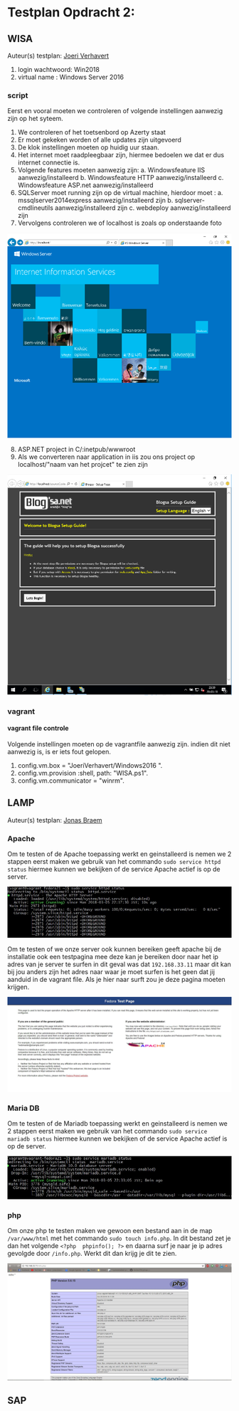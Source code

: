 # Testplan Opdracht 2:

## WISA
Auteur(s) testplan: [Joeri Verhavert](https://github.com/joeriverhavert)

 1. login wachtwoord: Win2018
 2. virtual name : Windows Server 2016
### script

Eerst en vooral moeten we controleren of volgende instellingen aanwezig zijn op het syteem.
1. We controleren of het toetsenbord op Azerty staat
2. Er moet gekeken worden of alle updates zijn uitgevoerd
3. De klok instellingen moeten op huidig uur staan.
4. Het internet moet raadpleegbaar zijn, hiermee bedoelen we dat er dus internet connectie is.
5. Volgende features moeten aanwezig zijn: 
    a. Windowsfeature IIS aanwezig/installeerd
    b. Windowsfeature HTTP aanwezig/installeerd
    c. Windowsfeature ASP.net aanwezig/installeerd
6. SQLServer moet running zijn op de virtual machine, hierdoor moet : 
  a. mssqlserver2014express aanwezig/installeerd zijn
  b. sqlserver-cmdlineutils aanwezig/installeerd zijn
  c. webdeploy aanwezig/installeerd zijn
7. Vervolgens controleren we of localhost is zoals op onderstaande foto

![IIS LOCALHOST](WISA/img/localhost.PNG)

8. ASP.NET project in C/:inetpub/wwwroot
9. Als we converteren naar application in iis zou ons project op localhost/"naam van het projcet" te zien zijn

![ASP.NET Project](WISA/img/database.PNG)

### vagrant
#### vagrant file controle
Volgende instellingen moeten op de vagrantfile aanwezig zijn. indien dit niet aanwezig is, is er iets fout gelopen.
  1. config.vm.box = "JoeriVerhavert/Windows2016 ".
  2. config.vm.provision :shell, path: "WISA.ps1".
  3. config.vm.communicator = "winrm".

## LAMP 
Auteur(s) testplan: [Jonas Braem](https://github.com/Braem53402)

### Apache

Om te testen of de Apache toepassing werkt en geinstalleerd is nemen we 2 stappen eerst maken we gebruik van het commando `sudo service httpd status` hiermee kunnen we bekijken of de service Apache actief is op de server. 

![Httpd Service](LAMP/img/ServiceHttpdStatus.JPG)

Om te testen of we onze server ook kunnen bereiken geeft apache bij de installatie ook een testpagina mee deze kan je bereiken door naar het ip adres van je server te surfen in dit geval was dat `192.168.33.11` maar dit kan bij jou anders zijn het adres naar waar je moet surfen is het geen dat jij aanduid in de vagrant file. Als je hier naar surft zou je deze pagina moeten krijgen.

![Apache test pagina](LAMP/img/LAMPWerkt.JPG)

### Maria DB

Om te testen of de Mariadb toepassing werkt en geinstalleerd is nemen we 2 stappen eerst maken we gebruik van het commando `sudo service mariadb status` hiermee kunnen we bekijken of de service Apache actief is op de server. 

![MariaDb service](LAMP/img/MariaDBserviceStatus.JPG)

### php

Om onze php te testen maken we gewoon een bestand aan in de map `/var/www/html` met het commando `sudo touch info.php`. In dit bestand zet je dan het volgende `<?php  phpinfo(); ?>` en daarna surf je naar je ip adres gevolgde door `/info.php`. Werkt dit dan krijg je dit te zien.

![Info php](LAMP/img/phpWerkt.JPG)

## SAP
